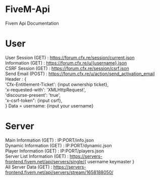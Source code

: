 # FiveM-Api
Fivem Api Documentation

# User
User Session (GET)  : https://forum.cfx.re/session/current.json </br>
Information (GET)   : https://forum.cfx.re/u/{username}.json </br>
CSRF Session (GET)  : https://forum.cfx.re/session/csrf.json </br>
Send Email (POST)   : https://forum.cfx.re/u/action/send_activation_email </br>
                      Header : {</br>
                          'Cfx-Entitlement-Ticket': {input ownership ticket},</br>
                          'x-requested-with': 'XMLHttpRequest',</br>
                          'discourse-present': 'true',</br>
                          'x-csrf-token": {input csrf},</br>
                      }
                      Data = username: {input your username}</br>

# Server
Main Information (GET) : IP:PORT/info.json </br>
Dynamic Information (GET) : IP:PORT/dynamic.json </br>
Player Information (GET) : IP:PORT/players.json </br>
Server List Information (GET) : https://servers-frontend.fivem.net/api/servers/single/{ username keymaster } </br>
All Server Data (GET) : https://servers-frontend.fivem.net/api/servers/stream/1658188050/

